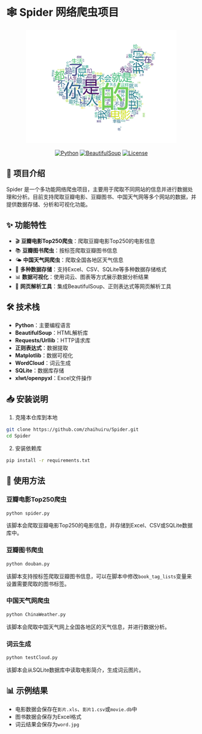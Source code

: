 # 🕸️ Spider 网络爬虫项目

<div align="center">
  <img src="word.jpg" alt="词云示例" width="400"/>
</div>
<div align="center">

[![Python](https://img.shields.io/badge/Python-3.x-blue.svg)](https://www.python.org/)
[![BeautifulSoup](https://img.shields.io/badge/BeautifulSoup-4.x-green.svg)](https://www.crummy.com/software/BeautifulSoup/)
[![License](https://img.shields.io/badge/License-MIT-yellow.svg)](LICENSE)


</div>



## 📖 项目介绍

Spider 是一个多功能网络爬虫项目，主要用于爬取不同网站的信息并进行数据处理和分析。目前支持爬取豆瓣电影、豆瓣图书、中国天气网等多个网站的数据，并提供数据存储、分析和可视化功能。

## ✨ 功能特性

- 🎬 **豆瓣电影Top250爬虫**：爬取豆瓣电影Top250的电影信息
- 📚 **豆瓣图书爬虫**：按标签爬取豆瓣图书信息
- 🌤️ **中国天气网爬虫**：爬取全国各地区天气信息
- 💾 **多种数据存储**：支持Excel、CSV、SQLite等多种数据存储格式
- 📊 **数据可视化**：使用词云、图表等方式展示数据分析结果
- 🔄 **网页解析工具**：集成BeautifulSoup、正则表达式等网页解析工具

## 🛠️ 技术栈

- **Python**：主要编程语言
- **BeautifulSoup**：HTML解析库
- **Requests/Urllib**：HTTP请求库
- **正则表达式**：数据提取
- **Matplotlib**：数据可视化
- **WordCloud**：词云生成
- **SQLite**：数据库存储
- **xlwt/openpyxl**：Excel文件操作

## 📥 安装说明

1. 克隆本仓库到本地
```bash
git clone https://github.com/zhaihuiru/Spider.git
cd Spider
```

2. 安装依赖库
```bash
pip install -r requirements.txt
```

## 🚀 使用方法

### 豆瓣电影Top250爬虫

```bash
python spider.py
```

该脚本会爬取豆瓣电影Top250的电影信息，并存储到Excel、CSV或SQLite数据库中。

### 豆瓣图书爬虫

```bash
python douban.py
```

该脚本支持按标签爬取豆瓣图书信息，可以在脚本中修改`book_tag_lists`变量来设置需要爬取的图书标签。

### 中国天气网爬虫

```bash
python ChinaWeather.py
```

该脚本会爬取中国天气网上全国各地区的天气信息，并进行数据分析。

### 词云生成

```bash
python testCloud.py
```

该脚本会从SQLite数据库中读取电影简介，生成词云图片。

## 📊 示例结果

- 电影数据会保存在`影片.xls`、`影片1.csv`或`movie.db`中
- 图书数据会保存为Excel格式
- 词云结果会保存为`word.jpg`
